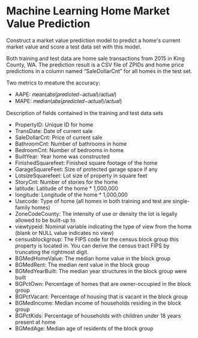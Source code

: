# Machine Learning Home Market Value Prediction

Construct a market value prediction model to predict a home's current market value and score a test data set with this model.

Both training and test data are home sale transactions from 2015 in King County, WA. The prediction result is a CSV file of ZPIDs and home price predictions in a column named “SaleDollarCnt” for all homes in the test set.

Two metrics to meature the accuracy:

- AAPE: 𝑚𝑒𝑎𝑛(𝑎𝑏𝑠(𝑝𝑟𝑒𝑑𝑖𝑐𝑡𝑒𝑑−𝑎𝑐𝑡𝑢𝑎𝑙)/𝑎𝑐𝑡𝑢𝑎𝑙)
- MAPE: 𝑚𝑒𝑑𝑖𝑎𝑛(𝑎𝑏𝑠(𝑝𝑟𝑒𝑑𝑖𝑐𝑡𝑒𝑑−𝑎𝑐𝑡𝑢𝑎𝑙)/𝑎𝑐𝑡𝑢𝑎𝑙)

Description of fields contained in the training and test data sets
- PropertyID: Unique ID for home
- TransDate: Date of current sale
- SaleDollarCnt: Price of current sale
- BathroomCnt: Number of bathrooms in home
- BedroomCnt: Number of bedrooms in home
- BuiltYear: Year home was constructed
- FinishedSquarefeet: Finished square footage of the home
- GarageSquareFeet: Size of protected garage space if any
- LotsizeSquarefeet: Lot size of property in square feet
- StoryCnt: Number of stories for the home
- latitude: Latitude of the home * 1,000,000
- longitude: Longitude of the home * 1,000,000
- Usecode: Type of home (all homes in both training and test are single-family homes)
- ZoneCodeCounty: The intensity of use or density the lot is legally allowed to be built-up to
- viewtypeid: Nominal variable indicating the type of view from the home (blank or NULL
value indicates no view)
- censusblockgroup: The FIPS code for the census block group this property is located in.
You can derive the census tract FIPS by truncating the rightmost digit.
- BGMedHomeValue: The median home value in the block group
- BGMedRent: The median rent value in the block group
- BGMedYearBuilt: The median year structures in the block group were built
- BGPctOwn: Percentage of homes that are owner-occupied in the block group
- BGPctVacant: Percentage of housing that is vacant in the block group
- BGMedIncome: Median income of households residing in the block group
- BGPctKids: Percentage of households with children under 18 years present at home
- BGMedAge: Median age of residents of the block group
